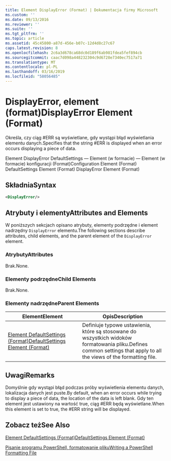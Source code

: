 ```yaml
---
title: Element DisplayError (Format) | Dokumentacja firmy Microsoft
ms.custom: ''
ms.date: 09/13/2016
ms.reviewer: ''
ms.suite: ''
ms.tgt_pltfrm: ''
ms.topic: article
ms.assetid: 45c45800-a87d-456e-b07c-12d4d8c27c67
caps.latest.revision: 8
ms.openlocfilehash: 2c6a3d678ca68dc0d189f6ab981fdea5fef894cb
ms.sourcegitcommit: caac7d098a448232304c9d6728e7340ec7517a71
ms.translationtype: MT
ms.contentlocale: pl-PL
ms.lasthandoff: 03/16/2019
ms.locfileid: "58056485"
---
```

# <a name="displayerror-element-format"></a><span data-ttu-id="bbd33-102">DisplayError, element (format)</span><span class="sxs-lookup"><span data-stu-id="bbd33-102">DisplayError Element (Format)</span></span>

<span data-ttu-id="bbd33-103">Określa, czy ciąg #ERR są wyświetlane, gdy wystąpi błąd wyświetlania elementu danych.</span><span class="sxs-lookup"><span data-stu-id="bbd33-103">Specifies that the string #ERR is displayed when an error occurs displaying a piece of data.</span></span>

<span data-ttu-id="bbd33-104">Element DisplayError DefaultSettings — Element (w formacie) — Element (w formacie) konfiguracji (Format)</span><span class="sxs-lookup"><span data-stu-id="bbd33-104">Configuration Element (Format) DefaultSettings Element (Format) DisplayError Element (Format)</span></span>

## <a name="syntax"></a><span data-ttu-id="bbd33-105">Składnia</span><span class="sxs-lookup"><span data-stu-id="bbd33-105">Syntax</span></span>

```xml
<DisplayError/>
```

## <a name="attributes-and-elements"></a><span data-ttu-id="bbd33-106">Atrybuty i elementy</span><span class="sxs-lookup"><span data-stu-id="bbd33-106">Attributes and Elements</span></span>

<span data-ttu-id="bbd33-107">W poniższych sekcjach opisano atrybuty, elementy podrzędne i element nadrzędny `DisplayError` elementu.</span><span class="sxs-lookup"><span data-stu-id="bbd33-107">The following sections describe attributes, child elements, and the parent element of the `DisplayError` element.</span></span>

### <a name="attributes"></a><span data-ttu-id="bbd33-108">Atrybuty</span><span class="sxs-lookup"><span data-stu-id="bbd33-108">Attributes</span></span>

<span data-ttu-id="bbd33-109">Brak.</span><span class="sxs-lookup"><span data-stu-id="bbd33-109">None.</span></span>

### <a name="child-elements"></a><span data-ttu-id="bbd33-110">Elementy podrzędne</span><span class="sxs-lookup"><span data-stu-id="bbd33-110">Child Elements</span></span>

<span data-ttu-id="bbd33-111">Brak.</span><span class="sxs-lookup"><span data-stu-id="bbd33-111">None.</span></span>

### <a name="parent-elements"></a><span data-ttu-id="bbd33-112">Elementy nadrzędne</span><span class="sxs-lookup"><span data-stu-id="bbd33-112">Parent Elements</span></span>

|<span data-ttu-id="bbd33-113">Element</span><span class="sxs-lookup"><span data-stu-id="bbd33-113">Element</span></span>|<span data-ttu-id="bbd33-114">Opis</span><span class="sxs-lookup"><span data-stu-id="bbd33-114">Description</span></span>|
|-------------|-----------------|
|[<span data-ttu-id="bbd33-115">Element DefaultSettings (Format)</span><span class="sxs-lookup"><span data-stu-id="bbd33-115">DefaultSettings Element (Format)</span></span>](./defaultsettings-element-format.md)|<span data-ttu-id="bbd33-116">Definiuje typowe ustawienia, które są stosowane do wszystkich widoków formatowania pliku.</span><span class="sxs-lookup"><span data-stu-id="bbd33-116">Defines common settings that apply to all the views of the formatting file.</span></span>|

## <a name="remarks"></a><span data-ttu-id="bbd33-117">Uwagi</span><span class="sxs-lookup"><span data-stu-id="bbd33-117">Remarks</span></span>

<span data-ttu-id="bbd33-118">Domyślnie gdy wystąpi błąd podczas próby wyświetlenia elementu danych, lokalizacja danych jest puste.</span><span class="sxs-lookup"><span data-stu-id="bbd33-118">By default, when an error occurs while trying to display a piece of data, the location of the data is left blank.</span></span> <span data-ttu-id="bbd33-119">Gdy ten element jest ustawiony na wartość true, ciąg #ERR będą wyświetlane.</span><span class="sxs-lookup"><span data-stu-id="bbd33-119">When this element is set to true, the #ERR string will be displayed.</span></span>

## <a name="see-also"></a><span data-ttu-id="bbd33-120">Zobacz też</span><span class="sxs-lookup"><span data-stu-id="bbd33-120">See Also</span></span>

[<span data-ttu-id="bbd33-121">Element DefaultSettings (Format)</span><span class="sxs-lookup"><span data-stu-id="bbd33-121">DefaultSettings Element (Format)</span></span>](./defaultsettings-element-format.md)

[<span data-ttu-id="bbd33-122">Pisanie programu PowerShell, formatowanie pliku</span><span class="sxs-lookup"><span data-stu-id="bbd33-122">Writing a PowerShell Formatting File</span></span>](./writing-a-powershell-formatting-file.md)
